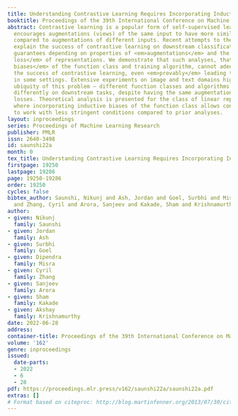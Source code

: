 ```yaml
---
title: Understanding Contrastive Learning Requires Incorporating Inductive Biases
booktitle: Proceedings of the 39th International Conference on Machine Learning
abstract: Contrastive learning is a popular form of self-supervised learning that
  encourages augmentations (views) of the same input to have more similar representations
  compared to augmentations of different inputs. Recent attempts to theoretically
  explain the success of contrastive learning on downstream classification tasks prove
  guarantees depending on properties of <em>augmentations</em> and the value of <em>contrastive
  loss</em> of representations. We demonstrate that such analyses, that ignore <em>inductive
  biases</em> of the function class and training algorithm, cannot adequately explain
  the success of contrastive learning, even <em>provably</em> leading to vacuous guarantees
  in some settings. Extensive experiments on image and text domains highlight the
  ubiquity of this problem – different function classes and algorithms behave very
  differently on downstream tasks, despite having the same augmentations and contrastive
  losses. Theoretical analysis is presented for the class of linear representations,
  where incorporating inductive biases of the function class allows contrastive learning
  to work with less stringent conditions compared to prior analyses.
layout: inproceedings
series: Proceedings of Machine Learning Research
publisher: PMLR
issn: 2640-3498
id: saunshi22a
month: 0
tex_title: Understanding Contrastive Learning Requires Incorporating Inductive Biases
firstpage: 19250
lastpage: 19286
page: 19250-19286
order: 19250
cycles: false
bibtex_author: Saunshi, Nikunj and Ash, Jordan and Goel, Surbhi and Misra, Dipendra
  and Zhang, Cyril and Arora, Sanjeev and Kakade, Sham and Krishnamurthy, Akshay
author:
- given: Nikunj
  family: Saunshi
- given: Jordan
  family: Ash
- given: Surbhi
  family: Goel
- given: Dipendra
  family: Misra
- given: Cyril
  family: Zhang
- given: Sanjeev
  family: Arora
- given: Sham
  family: Kakade
- given: Akshay
  family: Krishnamurthy
date: 2022-06-28
address:
container-title: Proceedings of the 39th International Conference on Machine Learning
volume: '162'
genre: inproceedings
issued:
  date-parts:
  - 2022
  - 6
  - 28
pdf: https://proceedings.mlr.press/v162/saunshi22a/saunshi22a.pdf
extras: []
# Format based on citeproc: http://blog.martinfenner.org/2013/07/30/citeproc-yaml-for-bibliographies/
---
```

